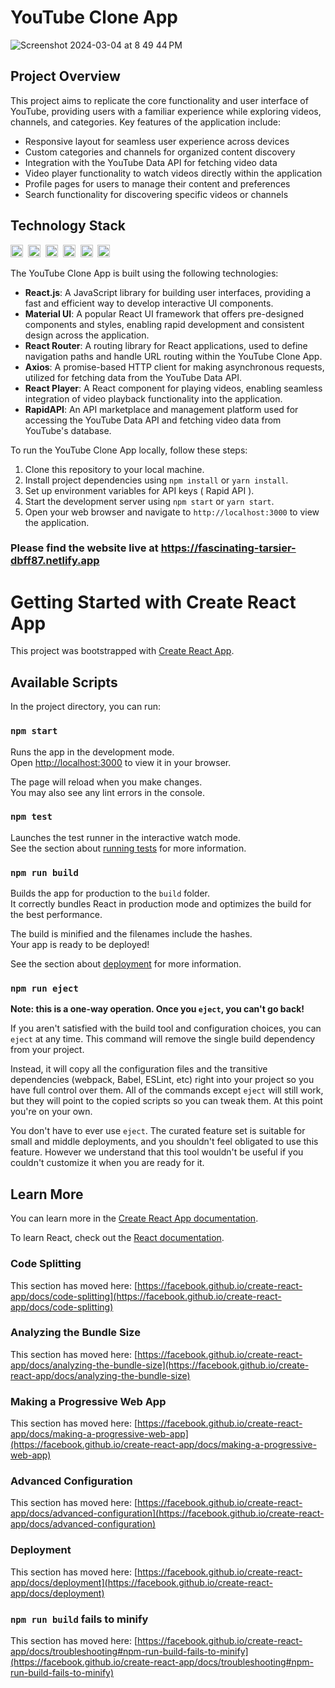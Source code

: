 # YouTube Clone App
![Screenshot 2024-03-04 at 8 49 44 PM](https://github.com/Ravi-7093/Youtube-Clone/assets/46593559/b2521efc-2695-4081-81a6-49d2074cc3b5)

## Project Overview

This project aims to replicate the core functionality and user interface of YouTube, providing users with a familiar experience while exploring videos, channels, and categories. Key features of the application include:

- Responsive layout for seamless user experience across devices
- Custom categories and channels for organized content discovery
- Integration with the YouTube Data API for fetching video data
- Video player functionality to watch videos directly within the application
- Profile pages for users to manage their content and preferences
- Search functionality for discovering specific videos or channels

## Technology Stack

 <img src="https://cdn.jsdelivr.net/gh/devicons/devicon@latest/icons/react/react-original.svg" title="React.js" alt="React.js" width="20" height="20"/>&nbsp;
 <img src="https://cdn.jsdelivr.net/gh/devicons/devicon@latest/icons/materialui/materialui-original.svg"  title="Material UI" alt="Material UI" width="20" height="20"/>&nbsp;
 <img src="https://cdn.jsdelivr.net/gh/devicons/devicon@latest/icons/reactrouter/reactrouter-original.svg" title="React-Router" alt="React-Router" width="20" height="20"/>&nbsp;
 <img src="https://cdn.jsdelivr.net/gh/devicons/devicon@latest/icons/axios/axios-plain-wordmark.svg" title="Axios" alt="Axios" width="20" height="20"/>&nbsp;
 <img src="https://cdn.jsdelivr.net/gh/devicons/devicon@latest/icons/html5/html5-original.svg" title="HTML5" alt="HTML5" width="20" height="20"/>&nbsp;
 <img src="https://cdn.jsdelivr.net/gh/devicons/devicon@latest/icons/css3/css3-original-wordmark.svg" title="CSS3" alt="CSS3" width="20" height="20"/>&nbsp;
          
          
The YouTube Clone App is built using the following technologies:

- **React.js**: A JavaScript library for building user interfaces, providing a fast and efficient way to develop interactive UI components.          
- **Material UI**: A popular React UI framework that offers pre-designed components and styles, enabling rapid development and consistent design across the application.
- **React Router**: A routing library for React applications, used to define navigation paths and handle URL routing within the YouTube Clone App.
- **Axios**: A promise-based HTTP client for making asynchronous requests, utilized for fetching data from the YouTube Data API.
- **React Player**: A React component for playing videos, enabling seamless integration of video playback functionality into the application.
- **RapidAPI**: An API marketplace and management platform used for accessing the YouTube Data API and fetching video data from YouTube's database.


To run the YouTube Clone App locally, follow these steps:

1. Clone this repository to your local machine.
2. Install project dependencies using `npm install` or `yarn install`.
3. Set up environment variables for API keys ( Rapid API ).
4. Start the development server using `npm start` or `yarn start`.
5. Open your web browser and navigate to `http://localhost:3000` to view the application.

### Please find the website live at https://fascinating-tarsier-dbff87.netlify.app



# Getting Started with Create React App

This project was bootstrapped with [Create React App](https://github.com/facebook/create-react-app).

## Available Scripts

In the project directory, you can run:

### `npm start`

Runs the app in the development mode.\
Open [http://localhost:3000](http://localhost:3000) to view it in your browser.

The page will reload when you make changes.\
You may also see any lint errors in the console.

### `npm test`

Launches the test runner in the interactive watch mode.\
See the section about [running tests](https://facebook.github.io/create-react-app/docs/running-tests) for more information.

### `npm run build`

Builds the app for production to the `build` folder.\
It correctly bundles React in production mode and optimizes the build for the best performance.

The build is minified and the filenames include the hashes.\
Your app is ready to be deployed!

See the section about [deployment](https://facebook.github.io/create-react-app/docs/deployment) for more information.

### `npm run eject`

**Note: this is a one-way operation. Once you `eject`, you can't go back!**

If you aren't satisfied with the build tool and configuration choices, you can `eject` at any time. This command will remove the single build dependency from your project.

Instead, it will copy all the configuration files and the transitive dependencies (webpack, Babel, ESLint, etc) right into your project so you have full control over them. All of the commands except `eject` will still work, but they will point to the copied scripts so you can tweak them. At this point you're on your own.

You don't have to ever use `eject`. The curated feature set is suitable for small and middle deployments, and you shouldn't feel obligated to use this feature. However we understand that this tool wouldn't be useful if you couldn't customize it when you are ready for it.

## Learn More

You can learn more in the [Create React App documentation](https://facebook.github.io/create-react-app/docs/getting-started).

To learn React, check out the [React documentation](https://reactjs.org/).

### Code Splitting

This section has moved here: [https://facebook.github.io/create-react-app/docs/code-splitting](https://facebook.github.io/create-react-app/docs/code-splitting)

### Analyzing the Bundle Size

This section has moved here: [https://facebook.github.io/create-react-app/docs/analyzing-the-bundle-size](https://facebook.github.io/create-react-app/docs/analyzing-the-bundle-size)

### Making a Progressive Web App

This section has moved here: [https://facebook.github.io/create-react-app/docs/making-a-progressive-web-app](https://facebook.github.io/create-react-app/docs/making-a-progressive-web-app)

### Advanced Configuration

This section has moved here: [https://facebook.github.io/create-react-app/docs/advanced-configuration](https://facebook.github.io/create-react-app/docs/advanced-configuration)

### Deployment

This section has moved here: [https://facebook.github.io/create-react-app/docs/deployment](https://facebook.github.io/create-react-app/docs/deployment)

### `npm run build` fails to minify

This section has moved here: [https://facebook.github.io/create-react-app/docs/troubleshooting#npm-run-build-fails-to-minify](https://facebook.github.io/create-react-app/docs/troubleshooting#npm-run-build-fails-to-minify)
